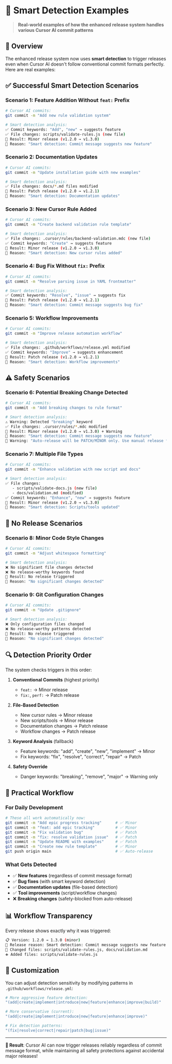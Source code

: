 # 🧠 Smart Detection Examples

> **Real-world examples of how the enhanced release system handles various Cursor AI commit patterns**

## 🎯 Overview

The enhanced release system now uses **smart detection** to trigger releases even when Cursor AI doesn't follow conventional commit formats perfectly. Here are real examples:

## ✅ **Successful Smart Detection Scenarios**

### **Scenario 1: Feature Addition Without `feat:` Prefix**
```bash
# Cursor AI commits:
git commit -m "Add new rule validation system"

# Smart detection analysis:
✅ Commit keywords: "Add", "new" → suggests feature
✅ File changes: scripts/validate-rules.js (new file)
🎯 Result: Minor release (v1.2.0 → v1.3.0)
📝 Reason: "Smart detection: Commit message suggests new feature"
```

### **Scenario 2: Documentation Updates**
```bash
# Cursor AI commits:
git commit -m "Update installation guide with new examples"

# Smart detection analysis:
✅ File changes: docs/*.md files modified
🎯 Result: Patch release (v1.2.0 → v1.2.1) 
📝 Reason: "Smart detection: Documentation updates"
```

### **Scenario 3: New Cursor Rule Added**
```bash
# Cursor AI commits:
git commit -m "Create backend validation rule template"

# Smart detection analysis:
✅ File changes: .cursor/rules/backend-validation.mdc (new file)
✅ Commit keywords: "Create" → suggests feature
🎯 Result: Minor release (v1.2.0 → v1.3.0)
📝 Reason: "Smart detection: New cursor rules added"
```

### **Scenario 4: Bug Fix Without `fix:` Prefix**
```bash
# Cursor AI commits:
git commit -m "Resolve parsing issue in YAML frontmatter"

# Smart detection analysis:
✅ Commit keywords: "Resolve", "issue" → suggests fix
🎯 Result: Patch release (v1.2.0 → v1.2.1)
📝 Reason: "Smart detection: Commit message suggests bug fix"
```

### **Scenario 5: Workflow Improvements**
```bash
# Cursor AI commits:
git commit -m "Improve release automation workflow"

# Smart detection analysis:
✅ File changes: .github/workflows/release.yml modified
✅ Commit keywords: "Improve" → suggests enhancement
🎯 Result: Patch release (v1.2.0 → v1.2.1)
📝 Reason: "Smart detection: Workflow improvements"
```

## ⚠️ **Safety Scenarios**

### **Scenario 6: Potential Breaking Change Detected**
```bash
# Cursor AI commits:
git commit -m "Add breaking changes to rule format"

# Smart detection analysis:
⚠️ Warning: Detected "breaking" keyword
✅ File changes: .cursor/rules/*.mdc modified
🎯 Result: Minor release (v1.2.0 → v1.3.0) + Warning
📝 Reason: "Smart detection: Commit message suggests new feature"
📢 Warning: "Auto-release will be PATCH/MINOR only. Use manual release for major versions."
```

### **Scenario 7: Multiple File Types**
```bash
# Cursor AI commits:
git commit -m "Enhance validation with new script and docs"

# Smart detection analysis:
✅ File changes: 
   - scripts/validate-docs.js (new file)
   - docs/validation.md (modified)
✅ Commit keywords: "Enhance", "new" → suggests feature
🎯 Result: Minor release (v1.2.0 → v1.3.0)
📝 Reason: "Smart detection: Scripts/tools updated"
```

## 🚫 **No Release Scenarios**

### **Scenario 8: Minor Code Style Changes**
```bash
# Cursor AI commits:
git commit -m "Adjust whitespace formatting"

# Smart detection analysis:
❌ No significant file changes detected
❌ No release-worthy keywords found
🎯 Result: No release triggered
📝 Reason: "No significant changes detected"
```

### **Scenario 9: Git Configuration Changes**
```bash
# Cursor AI commits:
git commit -m "Update .gitignore"

# Smart detection analysis:
❌ Only configuration files changed
❌ No release-worthy patterns detected
🎯 Result: No release triggered
📝 Reason: "No significant changes detected"
```

## 🔍 **Detection Priority Order**

The system checks triggers in this order:

1. **Conventional Commits** (highest priority)
   - `feat:` → Minor release
   - `fix:`, `perf:` → Patch release

2. **File-Based Detection**
   - New cursor rules → Minor release
   - New scripts/tools → Minor release
   - Documentation changes → Patch release
   - Workflow changes → Patch release

3. **Keyword Analysis** (fallback)
   - Feature keywords: "add", "create", "new", "implement" → Minor
   - Fix keywords: "fix", "resolve", "correct", "repair" → Patch

4. **Safety Override**
   - Danger keywords: "breaking", "remove", "major" → Warning only

## 🎯 **Practical Workflow**

### **For Daily Development**
```bash
# These all work automatically now:
git commit -m "Add epic progress tracking"      # ✅ Minor
git commit -m "feat: add epic tracking"         # ✅ Minor  
git commit -m "Fix validation bug"              # ✅ Patch
git commit -m "fix: resolve validation issue"   # ✅ Patch
git commit -m "Update README with examples"     # ✅ Patch
git commit -m "Create new rule template"        # ✅ Minor
git push origin main                            # ✅ Auto-release
```

### **What Gets Detected**
- ✅ **New features** (regardless of commit message format)
- ✅ **Bug fixes** (with smart keyword detection)
- ✅ **Documentation updates** (file-based detection)
- ✅ **Tool improvements** (script/workflow changes)
- ❌ **Breaking changes** (safety-blocked from auto-release)

## 📊 **Workflow Transparency**

Every release shows exactly why it was triggered:

```bash
📋 Version: 1.2.0 → 1.3.0 (minor)
🎯 Release reason: Smart detection: Commit message suggests new feature
📁 Changed files: scripts/validate-rules.js, docs/validation.md
➕ Added files: scripts/validate-rules.js
```

## 🔧 **Customization**

You can adjust detection sensitivity by modifying patterns in `.github/workflows/release.yml`:

```bash
# More aggressive feature detection:
"(add|create|implement|introduce|new|feature|enhance|improve|build)"

# More conservative (current):
"(add|create|implement|introduce|new|feature|enhance|improve)"

# Fix detection patterns:
"(fix|resolve|correct|repair|patch|bug|issue)"
```

---

**🎉 Result**: Cursor AI can now trigger releases reliably regardless of commit message format, while maintaining all safety protections against accidental major releases! 